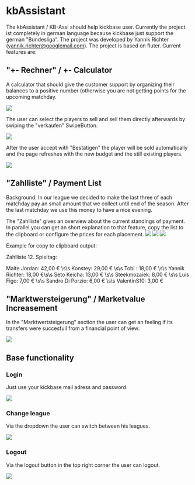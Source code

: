 # kbAssistant

The kbAssistant / KB-Assi should help kickbase user. Currently the project ist completely in german language because kickbase just support the german "Bundesliga". The project was developed by Yannik Richter (yannik.richter@googlemail.com). The project is based on fluter. Current features are:

## "+- Rechner" / +- Calculator
A calculator that should give the customer support by organizing their balances to a positive number (otherwise you are not getting points for the upcoming matchday. 

![](./README_assets/example_PMRechner.png)

The user can select the players to sell and sell them directly afterwards by swiping the "verkaufen" SwipeButton.

![](./README_assets/example_Sell1.png)

After the user accept with "Bestätigen" the player will be sold automatically and the page refreshes with the new budget and the still existing players.

![](./README_assets/example_Sell2.png)

## "Zahlliste" / Payment List
Background: In our league we decided to make the last three of each matchday pay an small amount that we collect until end of the season. After the last matchday we use this money to have a nice evening.

The "Zahlliste" gives an overview about the current standings of payment. In parallel you can get an short explanation to that feature, copy the list to the clipboard or configure the prices for each placement. 
![](./README_assets/example_paymentlist1.png) ![](./README_assets/example_paymentlist2.png) ![](./README_assets/example_paymentlist3.png)

Example for copy to clipboard output:

Zahlliste 12. Spieltag:


Malte Jordan: 42,00 € \s\s
Konstey: 29,00 € \s\s
Tobi : 18,00 € \s\s
Yannik Richter: 18,00 €\s\s
Seto Keicha: 13,00 € \s\s
Steekmozaiek: 8,00 € \s\s
Luis Figo: 7,00 € \s\s
Sandro Di Porzio: 6,00 € \s\s
ValentinS10: 3,00 €


## "Marktwersteigerung" / Marketvalue Increasement
In the "Marktwertsteigerung" section the user can get an feeling if its transfers were succesfull from a financial point of view:

![](./README_assets/example_MWSteigerung.png)

## Base functionality

### Login
Just use your kickbase mail adress and password.

![](./README_assets/example_login.PNG)

### Change league
Via the dropdown the user can switch between his leagues.

![](./README_assets/example_switchLeague.PNG)

### Logout

Via the logout button in the top right corner the user can logout.

![](./README_assets/example_logout.PNG)
